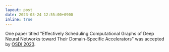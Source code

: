 ```yaml
---
layout: post
date: 2023-03-24 12:55:00+0900
inline: true
---
```


One paper titled "Effectively Scheduling Computational Graphs of Deep Neural Networks toward Their Domain-Specific Accelerators" was accepted by [OSDI 2023](https://www.usenix.org/conference/osdi23).
